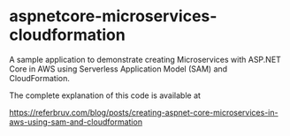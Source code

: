# aspnetcore-microservices-cloudformation
A sample application to demonstrate creating Microservices with ASP.NET Core in AWS using Serverless Application Model (SAM) and CloudFormation.

The complete explanation of this code is available at

https://referbruv.com/blog/posts/creating-aspnet-core-microservices-in-aws-using-sam-and-cloudformation
